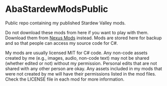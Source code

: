 # AbaStardewModsPublic
Public repo containing my published Stardew Valley mods.

Do not download these mods from here if you want to play with them. Download them from [Nexus Mods](https://next.nexusmods.com/profile/Abagaianye/mods) instead. Mods are stored here for backup and so that people can access my source code for C#.

My mods are usually licensed MIT for C# code. Any non-code assets created by me (e.g., images, audio, non-code text) may not be shared (whether edited or not) without my permission. Personal edits that are not shared with any other person are okay. Any assets included in my mods that were not created by me will have their permissions listed in the mod files. Check the LICENSE file in each mod for more information.
